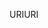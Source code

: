 <span data-ttu-id="c452e-101">URI</span><span class="sxs-lookup"><span data-stu-id="c452e-101">URI</span></span>